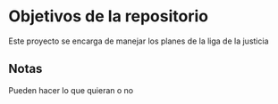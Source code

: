 # Objetivos de la repositorio

Este proyecto se encarga de manejar los planes de la liga de la justicia


## Notas
Pueden hacer lo que quieran o no
